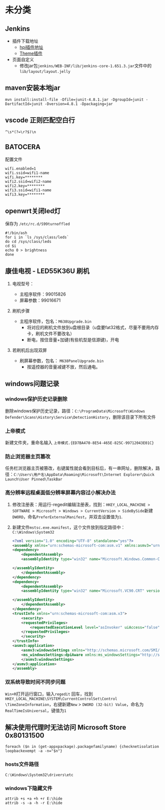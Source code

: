 # 未分类

## Jenkins

- 插件下载地址
  - [hpi插件地址](http://updates.jenkins-ci.org/latest/)
  - [Theme插件](http://wiki.jenkins-ci.org/display/JENKINS/Simple+Theme+Plugin)
- 页面自定义
  - 修改jar包`jenkins/WEB-INF/lib/jenkins-core-1.651.3.jar`文件中的`lib/layout/layout.jelly`

## maven安装本地jar

```shell
mvn install:install-file -Dfile=junit-4.8.1.jar -DgroupId=junit -DartifactId=junit -Dversion=4.8.1 -Dpackaging=jar
```

## vscode 正则匹配空白行

```shell
^\s*(?=\r?$)\n
```

## BATOCERA

配置文件

```text
wifi.enabled=1
wifi.ssid=wifi1-name
wifi.key=********
wifi2.ssid=wifi2-name
wifi2.key=********
wifi3.ssid=wifi1-name
wifi3.key=********
```

## openwrt关闭led灯

保存为 `/etc/rc.d/S99turnoffled`

```shell
#!/bin/ash
for i in `ls /sys/class/leds`
do cd /sys/class/leds
cd $i
echo 0 > brightness
done
```
## 康佳电视 - LED55K36U 刷机

1. 电视型号：
    - 主程序软件：99015826
    - 屏幕参数：99016671

2. 刷机步骤
    - 主程序软件，包名：`M638Upgrade.bin`
      - 将对应的刷机文件放到u盘根目录（u盘要fat32格式，尽量不要用内存卡，刷机文件不要改名）
      - 断电，按住音量+加键(有些机型是信源键)，开电

3. 若刷机后出现双屏
    - 刷屏幕参数，包名： `M638PanelUpgrade.bin`
      - 按遥控器的音量减键不放，然后通电。


## windows问题记录

### windows保护历史记录删除

删除windows保护历史记录，路径：`C:\ProgramData\Microsoft\Windows Defender\Scans\History\Service\DetectionHistory`，删除该目录下所有文件

### 上帝模式

新建文件夹，重命名输入 `上帝模式.{ED7BA470-8E54-465E-825C-99712043E01C}`

### 防止浏览器主页篡改

任务栏浏览器主页被篡改，右键属性就会看到目标后，有一串网址，删除解决，路径：`C:\Users\用户名\AppData\Roaming\Microsoft\Internet Explorer\Quick Launch\User Pinned\TaskBar`

### 高分辨率远程桌面低分辨率屏幕内容过小解决办法

1. 修改注册表：用运行-regedit编辑注册表，找到：`HKEY_LOCAL_MACHINE > SOFTWARE > Microsoft > Windows > CurrentVersion > SideBySide`新建`DWORD`，命名`PreferExternalManifest`，并双击设置值为`1`.
2. 新建文件`mstsc.exe.manifest`，这个文件放到指定路径中：`C:\Windows\System32`

    ```xml
    <?xml version="1.0" encoding="UTF-8" standalone="yes"?>
    <assembly xmlns="urn:schemas-microsoft-com:asm.v1" xmlns:asmv3="urn:schemas-microsoft-com:asm.v3" manifestVersion="1.0">
    <dependency>
        <dependentAssembly>
        <assemblyIdentity type="win32" name="Microsoft.Windows.Common-Controls" version="6.0.0.0" processorArchitecture="*" publicKeyToken="6595b64144ccf1df" language="*">

    </assemblyIdentity>
        </dependentAssembly>
    </dependency>
    <dependency>
        <dependentAssembly>
        <assemblyIdentity type="win32" name="Microsoft.VC90.CRT" version="9.0.21022.8" processorArchitecture="amd64" publicKeyToken="1fc8b3b9a1e18e3b">

    </assemblyIdentity>
        </dependentAssembly>
    </dependency>
    <trustInfo xmlns="urn:schemas-microsoft-com:asm.v3">
        <security>
        <requestedPrivileges>
            <requestedExecutionLevel level="asInvoker" uiAccess="false"/>
        </requestedPrivileges>
        </security>
    </trustInfo>
    <asmv3:application>
        <asmv3:windowsSettings xmlns="http://schemas.microsoft.com/SMI/2005/WindowsSettings">
        <ms_windowsSettings:dpiAware xmlns:ms_windowsSettings="http://schemas.microsoft.com/SMI/2005/WindowsSettings">false</ms_windowsSettings:dpiAware>
        </asmv3:windowsSettings>
    </asmv3:application>
    </assembly>
    ```

### 双系统导致时间不同步问题
`Win+R`打开运行窗口，输入`regedit` 回车，找到`HKEY_LOCAL_MACHINE\SYSTEM\CurrentControlSet\Control \TimeZoneInformation`，右键新建`New` > `DWORD (32-bit) Value`，命名为`RealTimeIsUniversal`，键值为`1`

## 解决使用代理时无法访问 Microsoft Store 0x80131500

```shell
foreach ($n in (get-appxpackage).packagefamilyname) {checknetisolation loopbackexempt -a -n="$n"}
```

### hosts文件路径

`C:\Windows\System32\drivers\etc`

### windows下隐藏文件
```shell
attrib +s +a +h +r E:\hide
attrib -s -a -h -r E:\hide
```